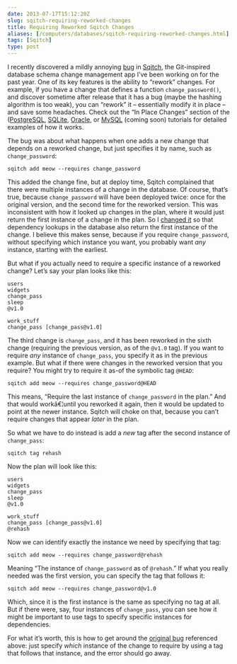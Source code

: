 ```yaml
--- 
date: 2013-07-17T15:12:20Z
slug: sqitch-requiring-reworked-changes
title: Requiring Reworked Sqitch Changes
aliases: [/computers/databases/sqitch-requiring-reworked-changes.html]
tags: [Sqitch]
type: post
---
```


I recently discovered a mildly annoying [bug] in [Sqitch], the Git-inspired
database schema change management app I’ve been working on for the past year.
One of its key features is the ability to “rework” changes. For example, if you
have a change that defines a function `change_password()`, and discover sometime
after release that it has a bug (maybe the hashing algorithm is too weak), you
can “rework” it – essentially modify it in place – and save some headaches.
Check out the “In Place Changes” section of the ([PostgreSQL], [SQLite],
[Oracle], or [MySQL] (coming soon) tutorials for detailed examples of how it
works.

The bug was about what happens when one adds a new change that depends on a
reworked change, but just specifies it by name, such as `change_password`:

    sqitch add meow --requires change_password

This added the change fine, but at deploy time, Sqitch complained that there
were multiple instances of a change in the database. Of course, that’s true,
because `change_password` will have been deployed twice: once for the original
version, and the second time for the reworked version. This was inconsistent
with how it looked up changes in the plan, where it would just return the first
instance of a change in the plan. So I [changed it] so that dependency lookups
in the database also return the first instance of the change. I believe this
makes sense, because if you require `change_password`, without specifying which
instance you want, you probably want *any* instance, starting with the earliest.

But what if you actually need to require a specific instance of a reworked
change? Let’s say your plan looks like this:

    users
    widgets
    change_pass
    sleep
    @v1.0

    work_stuff
    change_pass [change_pass@v1.0]

The third change is `change_pass`, and it has been reworked in the sixth change
(requiring the previous version, as of the `@v1.0` tag). If you want to require
*any* instance of `change_pass`, you specify it as in the previous example. But
what if there were changes in the reworked version that you require? You might
try to require it as-of the symbolic tag `@HEAD`:

    sqitch add meow --requires change_password@HEAD

This means, “Require the last instance of `change_password` in the plan.” And
that would workâ€¦until you reworked it again, then it would be updated to point
at the newer instance. Sqitch will choke on that, because you can’t require
changes that appear *later* in the plan.

So what we have to do instead is add a *new* tag after the second instance of
`change_pass`:

    sqitch tag rehash

Now the plan will look like this:

    users
    widgets
    change_pass
    sleep
    @v1.0

    work_stuff
    change_pass [change_pass@v1.0]
    @rehash

Now we can identify exactly the instance we need by specifying that tag:

    sqitch add meow --requires change_password@rehash

Meaning “The instance of `change_password` as of `@rehash`.” If what you really
needed was the first version, you can specify the tag that follows it:

    sqitch add meow --requires change_password@v1.0

Which, since it is the first instance is the same as specifying no tag at all.
But if there were, say, four instances of `change_pass`, you can see how it
might be important to use tags to specify specific instances for dependencies.

For what it’s worth, this is how to get around the [original bug][bug]
referenced above: just specify *which* instance of the change to require by
using a tag that follows that instance, and the error should go away.

  [bug]: https://github.com/theory/sqitch/issues/103
  [Sqitch]: https://sqitch.org/
  [PostgreSQL]: https://metacpan.org/module/sqitchtutorial#In-Place-Changes
  [SQLite]: https://metacpan.org/module/sqitchtutorial-sqlite#In-Place-Changes
  [Oracle]: https://metacpan.org/module/sqitchtutorial-oracle#In-Place-Changes
  [MySQL]: https://metacpan.org/module/sqitchtutorial-mysql#In-Place-Changes
  [changed it]: https://github.com/theory/sqitch/compare/edcd84a...f501e88
